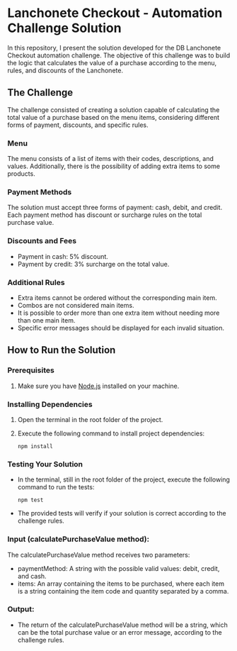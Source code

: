 # Lanchonete Checkout - Automation Challenge Solution

In this repository, I present the solution developed for the DB Lanchonete Checkout automation challenge. The objective of this challenge was to build the logic that calculates the value of a purchase according to the menu, rules, and discounts of the Lanchonete.

## The Challenge

The challenge consisted of creating a solution capable of calculating the total value of a purchase based on the menu items, considering different forms of payment, discounts, and specific rules.

### Menu

The menu consists of a list of items with their codes, descriptions, and values. Additionally, there is the possibility of adding extra items to some products.

### Payment Methods

The solution must accept three forms of payment: cash, debit, and credit. Each payment method has discount or surcharge rules on the total purchase value.

### Discounts and Fees

- Payment in cash: 5% discount.
- Payment by credit: 3% surcharge on the total value.

### Additional Rules

- Extra items cannot be ordered without the corresponding main item.
- Combos are not considered main items.
- It is possible to order more than one extra item without needing more than one main item.
- Specific error messages should be displayed for each invalid situation.

## How to Run the Solution

### Prerequisites
1. Make sure you have [Node.js](https://nodejs.org/) installed on your machine.

### Installing Dependencies
1. Open the terminal in the root folder of the project.
2. Execute the following command to install project dependencies:

    ```
    npm install
    ```

### Testing Your Solution

- In the terminal, still in the root folder of the project, execute the following command to run the tests:

    ```
    npm test
    ```

- The provided tests will verify if your solution is correct according to the challenge rules.

### Input (calculatePurchaseValue method):

The calculatePurchaseValue method receives two parameters:

- paymentMethod: A string with the possible valid values: debit, credit, and cash.
- items: An array containing the items to be purchased, where each item is a string containing the item code and quantity separated by a comma.

### Output:

- The return of the calculatePurchaseValue method will be a string, which can be the total purchase value or an error message, according to the challenge rules.

